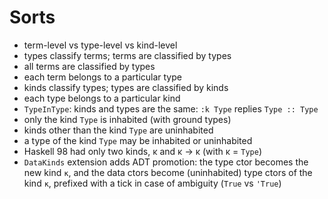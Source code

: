 # Sorts

- term-level vs type-level vs kind-level
- types classify terms; terms are classified by types
- all terms are classified by types
- each term belongs to a particular type
- kinds classify types; types are classified by kinds
- each type belongs to a particular kind
- `TypeInType`: kinds and types are the same:
  `:k Type` replies `Type :: Type`
- only the kind `Type` is inhabited (with ground types)
- kinds other than the kind `Type` are uninhabited
- a type of the kind `Type` may be inhabited or uninhabited
- Haskell 98 had only two kinds, κ and κ -> κ (with κ = `Type`)
- `DataKinds` extension adds ADT promotion: the type ctor becomes the new kind `κ`, and the data ctors become (uninhabited) type ctors of the kind `κ`, prefixed with a tick in case of ambiguity (`True` vs `'True`)
